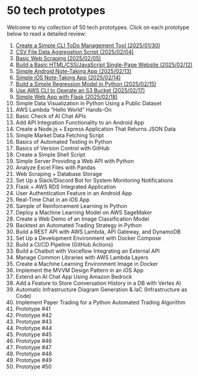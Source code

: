 # 50 tech prototypes

Welcome to my collection of 50 tech prototypes. Click on each prototype below to read a detailed review:


1. [Create a Simple CLI ToDo Management Tool (2025/01/30)](reviews/prototype1.md)
2. [CSV File Data Aggregation Script (2025/02/04)](reviews/prototype2.md)
3. [Basic Web Scraping (2025/02/05)](reviews/prototype3.md)
4. [Build a Basic HTML/CSS/JavaScript Single-Page Website (2025/02/12)](reviews/prototype4.md)
5. [Simple Android Note-Taking App (2025/02/13)](reviews/prototype5.md)
6. [Simple iOS Note-Taking App (2025/02/14)](reviews/prototype6.md)
7. [Build a Simple Regression Model in Python (2025/02/15)](reviews/prototype7.md)
8. [Use AWS CLI to Operate an S3 Bucket (2025/02/17)](reviews/prototype8.md)
9. [Simple Web App with Flask (2025/02/18)](reviews/prototype9.md)
10.	Simple Data Visualization in Python Using a Public Dataset
11.	AWS Lambda “Hello World” Hands-On
12.	Basic Check of AI Chat APIs
13.	Add API Integration Functionality to an Android App
14.	Create a Node.js + Express Application That Returns JSON Data
15.	Simple Market Data Fetching Script
16.	Basics of Automated Testing in Python
17.	Basics of Version Control with GitHub
18.	Create a Simple Shell Script
19.	Simple Server Providing a Web API with Python
20.	Analyze Excel Files with Pandas
21. Web Scraping + Database Storage
22. Set Up a Slack/Discord Bot for System Monitoring Notifications
23. Flask + AWS RDS Integrated Application
24. User Authentication Feature in an Android App
25. Real-Time Chat in an iOS App
26. Sample of Reinforcement Learning in Python
27. Deploy a Machine Learning Model on AWS SageMaker
28. Create a Web Demo of an Image Classification Model
29. Backtest an Automated Trading Strategy in Python
30. Build a REST API with AWS Lambda, API Gateway, and DynamoDB
31. Set Up a Development Environment with Docker Compose
32. Build a CI/CD Pipeline (GitHub Actions)
33. Build a Chatbot with Voiceflow Integrating an External API
34. Manage Common Libraries with AWS Lambda Layers
35. Create a Machine Learning Environment Image in Docker
36. Implement the MVVM Design Pattern in an iOS App
37. Extend an AI Chat App Using Amazon Bedrock
38. Add a Feature to Store Conversation History in a DB with Vertex AI
39. Automatic Infrastructure Diagram Generation & IaC (Infrastructure as Code)
40. Implement Paper Trading for a Python Automated Trading Algorithm
41. Prototype #41
42. Prototype #42
43. Prototype #43
44. Prototype #44
45. Prototype #45
46. Prototype #46
47. Prototype #47
48. Prototype #48
49. Prototype #49
50. Prototype #50
